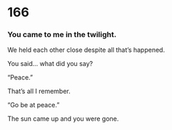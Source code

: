 # 166

### You came to me in the twilight.

We held each other close despite all that’s happened. 

You said... what did you say?

“Peace.”

That’s all I remember.

“Go be at peace.”

The sun came up and you were gone.